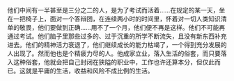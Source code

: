 他们中间有一半甚至是三分之二的人，是为了考试而活着……在规定的某一天，坐在一把椅子上，面对一个答辩团，在连续两小时的时间里，怀着对一切人类知识清单的敬畏，他们要做到正确……用不了一个月，他们便不再是这样。他们不可能再通过考试。他们脑子里那些过多的、过于沉重的所学不断流失，且没有新东西补充进去。他们的精神活力衰退了，他们继续成长的能力枯竭了，一个得到充分发展的人出现了。然而他也是个精疲力尽的人。他成家立业，落入生活的俗套，而只要落入这种俗套，他就会把自己封闭在狭隘的职业中，工作也许还算本分，但仅此而已。这就是平庸的生活，收益和风险不成比例的生活。

